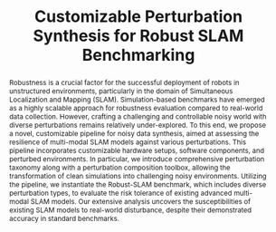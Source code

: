 ---
id:             2024-customslam
title:          "Customizable Perturbation Synthesis for Robust SLAM Benchmarking"
authors:
    - Xiaohao
    - Me
    - Sibo Wang
    - Xiang Li
    - Yongqi Chen
    - Ye Li
    - Bhiksha Raj
    - MJR
    - Xiaonan
venue:          under review
year:           "2024-1"
thumbnail:      assets/moreresearch/customslam/customslam.png
links:
    paper:     https://arxiv.org/abs/2402.08125
    bibtex:    assets/moreresearch/customslam/ref.txt

layout: project
short_title: Customizable Perturbation Synthesis for Robust SLAM Benchmarking
abstract: "Robustness is a crucial factor for the successful deployment of robots in unstructured environments, particularly in the domain of Simultaneous Localization and Mapping (SLAM). Simulation-based benchmarks have emerged as a highly scalable approach for robustness evaluation compared to real-world data collection. However, crafting a challenging and controllable noisy world with diverse perturbations remains relatively under-explored. To this end, we propose a novel, customizable pipeline for noisy data synthesis, aimed at assessing the resilience of multi-modal SLAM models against various perturbations. This pipeline incorporates customizable hardware setups, software components, and perturbed environments. In particular, we introduce comprehensive perturbation taxonomy along with a perturbation composition toolbox, allowing the transformation of clean simulations into challenging noisy environments. Utilizing the pipeline, we instantiate the Robust-SLAM benchmark, which includes diverse perturbation types, to evaluate the risk tolerance of existing advanced multi-modal SLAM models. Our extensive analysis uncovers the susceptibilities of existing SLAM models to real-world disturbance, despite their demonstrated accuracy in standard benchmarks."
---